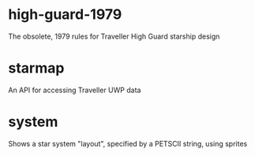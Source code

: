 # high-guard-1979
The obsolete, 1979 rules for Traveller High Guard starship design

# starmap
An API for accessing Traveller UWP data

# system
Shows a star system "layout", specified by a PETSCII string, using sprites
